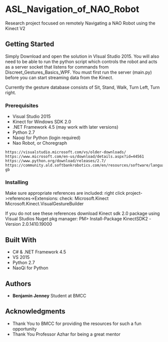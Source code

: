 # ASL_Navigation_of_NAO_Robot

Research project focused on remotely Navigating a NAO Robot using the Kinect V2 

## Getting Started

Simply Download and open the solution in VIsual Studio 2015. You will also need to be able to run the python script which controls the robot and acts as a server socket that listens for commands from Discreet_Gestures_Basics_WPF. You must first run the server (main.py) before you can start streaming data from the Kinect.

Currently the gesture database consists of Sit, Stand, Walk, Turn Left, Turn right.

### Prerequisites

* Visual Studio 2015
* Kinect for Windows SDK 2.0
* .NET Framework 4.5 (may work with later versions)
* Python 2.7
* Naoqi for Python (login required)
* Nao Robot, or Choregraph


```
https://visualstudio.microsoft.com/vs/older-downloads/
https://www.microsoft.com/en-us/download/details.aspx?id=44561
https://www.python.org/download/releases/2.7/
https://community.ald.softbankrobotics.com/en/resources/software/language/en-gb

```

### Installing
Make sure appropriate references are included:
right click project->references->Extensions: 
  check: Microsoft.Kinect
         Microsoft.Kinect.VisualGestureBuilder
         
 If you do not see these references download Kinect sdk 2.0 package using Visual Studios Nuget pkg manager: PM> Install-Package KinectSDK2 -Version 2.0.1410.19000

## Built With

* C# & .NET Framework 4.5
* VS 2015
* Python 2.7
* NaoQi for Python


## Authors

* **Benjamin Jenney** Student at BMCC

## Acknowledgments

* Thank You to BMCC for providing the resources for such a fun opportunity
* Thank You Professor Azhar for being a great mentor
